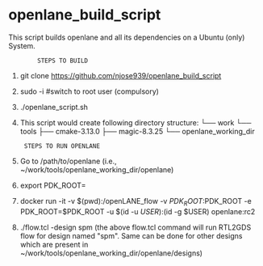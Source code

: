 # openlane_build_script
This script builds openlane and all its dependencies on a Ubuntu (only) System.

            STEPS TO BUILD

1. git clone https://github.com/njose939/openlane_build_script
2. sudo -i #switch to root user (compulsory)
3. ./openlane_script.sh
4. This script would create following directory structure:
└── work
    └── tools
        ├── cmake-3.13.0 
        ├── magic-8.3.25 
        └── openlane_working_dir
            
                
        STEPS TO RUN OPENLANE

1. Go to /path/to/openlane (i.e., ~/work/tools/openlane_working_dir/openlane)
2. export PDK_ROOT=<absolute path to where skywater-pdk and open_pdks reside>
3. docker run -it -v $(pwd):/openLANE_flow -v $PDK_ROOT:$PDK_ROOT -e PDK_ROOT=$PDK_ROOT -u $(id -u $USER):$(id -g $USER) openlane:rc2
4. ./flow.tcl -design spm
(the above flow.tcl command will run RTL2GDS flow for design named "spm". Same can be done for other designs which are present in ~/work/tools/openlane_working_dir/openlane/designs)
